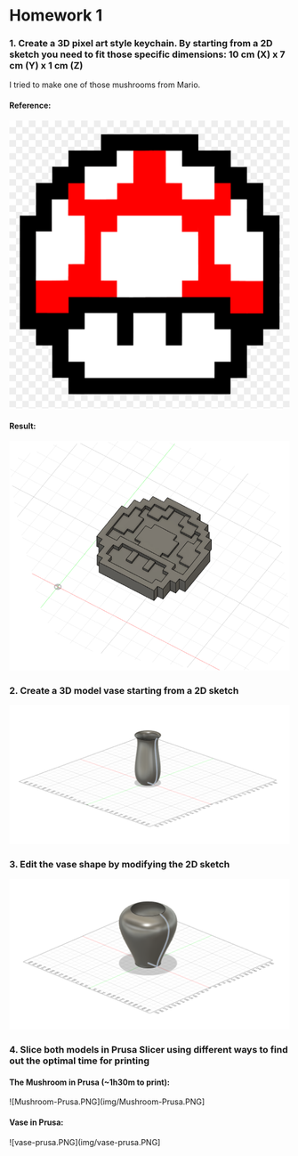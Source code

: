 # Homework 1

### 1. Create a 3D pixel art style keychain. By starting from a 2D sketch you need to fit those specific dimensions: 10 cm (X) x 7 cm (Y) x 1 cm (Z)

I tried to make one of those mushrooms from Mario.

#### Reference:
![mushroom-8-bit.png](img/mushroom-8-bit.png)
#### Result:
![Mushroom.PNG](img/Mushroom.PNG)

### 2. Create a 3D model vase starting from a 2D sketch

![Vase_1.PNG](img/Vase_1.PNG)

### 3. Edit the vase shape by modifying the 2D sketch

![Vase_2.PNG](img/Vase_2.PNG)

### 4. Slice both models in Prusa Slicer using different ways to find out the optimal time for printing

#### The Mushroom in Prusa (~1h30m to print):
![Mushroom-Prusa.PNG](img/Mushroom-Prusa.PNG]

#### Vase in Prusa:
![vase-prusa.PNG](img/vase-prusa.PNG]
 
